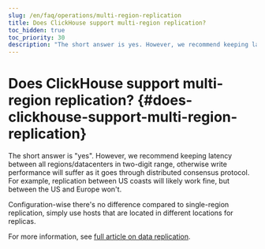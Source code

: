 ```yaml
---
slug: /en/faq/operations/multi-region-replication
title: Does ClickHouse support multi-region replication?
toc_hidden: true
toc_priority: 30
description: "The short answer is yes. However, we recommend keeping latency between all regions/datacenters in two-digit range, otherwise write performance will suffer as it goes through distributed consensus protocol."
---
```


# Does ClickHouse support multi-region replication? {#does-clickhouse-support-multi-region-replication}

The short answer is "yes". However, we recommend keeping latency between all regions/datacenters in two-digit range, otherwise write performance will suffer as it goes through distributed consensus protocol. For example, replication between US coasts will likely work fine, but between the US and Europe won't.

Configuration-wise there's no difference compared to single-region replication, simply use hosts that are located in different locations for replicas.

For more information, see [full article on data replication](../docs/en/engines/table-engines/mergetree-family/replication).
